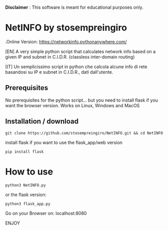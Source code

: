 
**Disclaimer** : This software is meant for educational purposes only.
# NetINFO by stosempreingiro

.Online Version: https://networkinfo.pythonanywhere.com/

[EN] A very simple python script that calculates network info based on a given IP and subnet in C.I.D.R. (classless inter-domain routing)

[IT] Un semplicissimo script in python che calcola alcune info di rete basandosi su IP e subnet in C.I.D.R., dati dall'utente.


## Prerequisites

No prerequisites for the python script... but you need to install flask if you want the browser version. Works on Linux, Windows and MacOS

## Installation / download

```
git clone https://github.com/stosempreingiro/NetINFO.git && cd NetINFO
```
install flask if you want to use the flask_app/web version

```
pip install flask
```

# How to use
```
python3 NetINFO.py
```
or the flask version:

```
python3 flask_app.py
```
Go on your Browser on: localhost:8080

ENJOY

